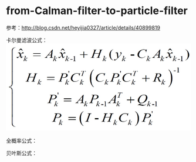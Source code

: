 # from-Calman-filter-to-particle-filter
参考：http://blog.csdn.net/heyijia0327/article/details/40899819

卡尔曼滤波公式：
![kalman](https://github.com/Freecss123456/from-Calman-filter-to-particle-filter/blob/master/image/calman.jpg)

全概率公式：

贝叶斯公式：

